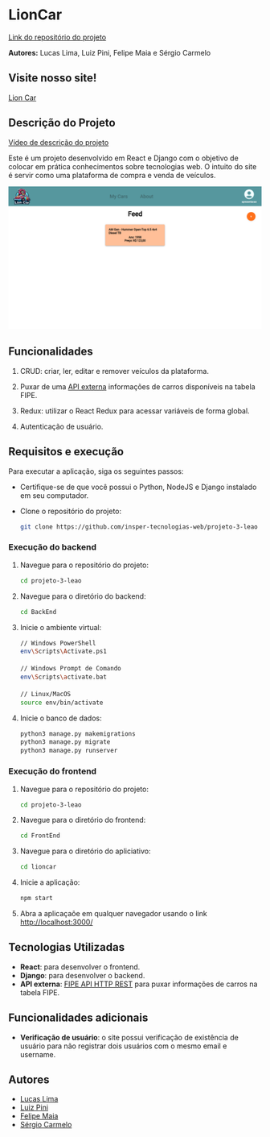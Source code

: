 # LionCar
[Link do repositório do projeto](https://github.com/insper-tecnologias-web/projeto-3-leao)

**Autores:** Lucas Lima, Luiz Pini, Felipe Maia e Sérgio Carmelo 

## Visite nosso site!
[Lion Car](https://projeto-3-leao.vercel.app/)


## Descrição do Projeto
[Vídeo de descrição do projeto](https://www.youtube.com/watch?v=sqefaoDILBI)

Este é um projeto desenvolvido em React e Django com o objetivo de colocar em prática conhecimentos sobre tecnologias web. O intuito do site é servir como uma plataforma de compra e venda de veículos.

![Tela principal da aplicação](index-page.png)

## Funcionalidades

1. CRUD: criar, ler, editar e remover veículos da plataforma.

2. Puxar de uma [API externa](https://deividfortuna.github.io/fipe/) informações de carros disponíveis na tabela FIPE.

3. Redux: utilizar o React Redux para acessar variáveis de forma global.

4. Autenticação de usuário.


## Requisitos e execução

Para executar a aplicação, siga os seguintes passos:

* Certifique-se de que você possui o Python, NodeJS e Django instalado em seu computador.

* Clone o repositório do projeto:
   ```bash
   git clone https://github.com/insper-tecnologias-web/projeto-3-leao
### Execução do backend
1. Navegue para o repositório do projeto:
    ```bash
    cd projeto-3-leao
2. Navegue para o diretório do backend:

   ```bash
   cd BackEnd
3. Inicie o ambiente virtual:
    ```bash
    // Windows PowerShell
    env\Scripts\Activate.ps1

    // Windows Prompt de Comando
    env\Scripts\activate.bat

    // Linux/MacOS
    source env/bin/activate
4. Inicie o banco de dados:
    ```bash
    python3 manage.py makemigrations
    python3 manage.py migrate
    python3 manage.py runserver
### Execução do frontend
1. Navegue para o repositório do projeto:
    ```bash
    cd projeto-3-leao
2. Navegue para o diretório do frontend:

   ```bash
   cd FrontEnd
3. Navegue para o diretório do apliciativo:

   ```bash
   cd lioncar
4. Inicie a aplicação:

   ```bash
   npm start
5. Abra a aplicaçaõe em qualquer navegador usando o link [http://localhost:3000/](http://localhost:3000/)

## Tecnologias Utilizadas
* **React**: para desenvolver o frontend.
* **Django**: para desenvolver o backend.
* **API externa**: [FIPE API HTTP REST](https://deividfortuna.github.io/fipe/) para puxar informações de carros na tabela FIPE.

## Funcionalidades adicionais
* **Verificação de usuário**: o site possui verificação de existência de usuário para não registrar dois usuários com o mesmo email e username.


## Autores
* [Lucas Lima](https://github.com/lucasouzamil)
* [Luiz Pini](https://github.com/luizehp)
* [Felipe Maia](https://github.com/Fdemaiaar)
* [Sérgio Carmelo](https://github.com/sergioctf)
